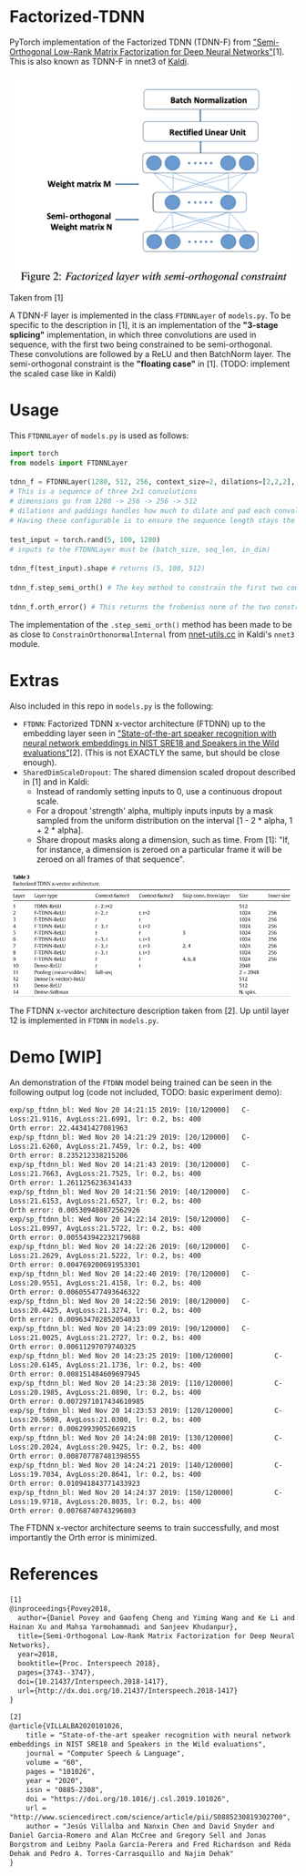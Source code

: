 # Factorized-TDNN

PyTorch implementation of the Factorized TDNN (TDNN-F) from ["Semi-Orthogonal Low-Rank Matrix Factorization for Deep Neural Networks"](http://danielpovey.com/files/2018_interspeech_tdnnf.pdf)[1]. This is also known as TDNN-F in nnet3 of [Kaldi](https://github.com/kaldi-asr/kaldi).

![model_fig](figures/ftdnn.png?raw=true "ftdnn diag") Taken from [1]

A TDNN-F layer is implemented in the class `FTDNNLayer` of `models.py`. To be specific to the description in [1], it is an implementation of the **"3-stage splicing"** implementation, in which three convolutions are used in sequence, with the first two being constrained to be semi-orthogonal. These convolutions are followed by a ReLU and then BatchNorm layer. The semi-orthogonal constraint is the **"floating case"** in [1]. (TODO: implement the scaled case like in Kaldi)

# Usage

This `FTDNNLayer` of `models.py` is used as follows:

```python
import torch
from models import FTDNNLayer

tdnn_f = FTDNNLayer(1280, 512, 256, context_size=2, dilations=[2,2,2], paddings=[1,1,1])
# This is a sequence of three 2x1 convolutions
# dimensions go from 1280 -> 256 -> 256 -> 512
# dilations and paddings handles how much to dilate and pad each convolution
# Having these configurable is to ensure the sequence length stays the same

test_input = torch.rand(5, 100, 1280)
# inputs to the FTDNNLayer must be (batch_size, seq_len, in_dim)

tdnn_f(test_input).shape # returns (5, 100, 512)

tdnn_f.step_semi_orth() # The key method to constrain the first two convolutions, perform after every SGD step

tdnn_f.orth_error() # This returns the frobenius norm of the two constrained convs, useful for debugging
```

The implementation of the `.step_semi_orth()` method has been made to be as close to `ConstrainOrthonormalInternal` from [nnet-utils.cc](https://github.com/kaldi-asr/kaldi/blob/master/src/nnet3/nnet-utils.cc) in Kaldi's `nnet3` module.

# Extras

Also included in this repo in `models.py` is the following:
 * `FTDNN`: Factorized TDNN x-vector architecture (FTDNN) up to the embedding layer seen in  ["State-of-the-art speaker recognition with neural network embeddings in NIST SRE18 and Speakers in the Wild evaluations"](https://www.sciencedirect.com/science/article/pii/S0885230819302700)[2]. (This is not EXACTLY the same, but should be close enough).
 * `SharedDimScaleDropout`: The shared dimension scaled dropout described in [1] and in Kaldi:
     * Instead of randomly setting inputs to 0, use a continuous dropout scale.
     * For a dropout 'strength' alpha, multiply inputs inputs by a mask sampled from the uniform distribution on the interval [1 - 2 \* alpha, 1 + 2 \* alpha].
     * Share dropout masks along a dimension, such as time. From [1]: "If, for instance, a dimension is zeroed on a particular frame it will be zeroed on all frames of that sequence".

![model_fig](figures/ftdnn_arch.png?raw=true "ftdnn arch") The FTDNN x-vector architecture description taken from [2]. Up until layer 12 is implemented in `FTDNN` in `models.py`.


# Demo [WIP]

An demonstration of the `FTDNN` model being trained can be seen in the following output log (code not included, TODO: basic experiment demo):

```
exp/sp_ftdnn_bl: Wed Nov 20 14:21:15 2019: [10/120000]   C-Loss:21.9116, AvgLoss:21.6991, lr: 0.2, bs: 400
Orth error: 22.44341427081963
exp/sp_ftdnn_bl: Wed Nov 20 14:21:29 2019: [20/120000]   C-Loss:21.6260, AvgLoss:21.7459, lr: 0.2, bs: 400
Orth error: 8.235212338215206
exp/sp_ftdnn_bl: Wed Nov 20 14:21:43 2019: [30/120000]   C-Loss:21.7663, AvgLoss:21.7525, lr: 0.2, bs: 400
Orth error: 1.2611256236341433
exp/sp_ftdnn_bl: Wed Nov 20 14:21:56 2019: [40/120000]   C-Loss:21.6153, AvgLoss:21.6527, lr: 0.2, bs: 400
Orth error: 0.005309408872562926
exp/sp_ftdnn_bl: Wed Nov 20 14:22:14 2019: [50/120000]   C-Loss:21.0997, AvgLoss:21.5722, lr: 0.2, bs: 400
Orth error: 0.005543942232179688
exp/sp_ftdnn_bl: Wed Nov 20 14:22:26 2019: [60/120000]   C-Loss:21.2629, AvgLoss:21.5222, lr: 0.2, bs: 400
Orth error: 0.004769200691953301
exp/sp_ftdnn_bl: Wed Nov 20 14:22:40 2019: [70/120000]   C-Loss:20.9551, AvgLoss:21.4158, lr: 0.2, bs: 400
Orth error: 0.006055477493646322
exp/sp_ftdnn_bl: Wed Nov 20 14:22:56 2019: [80/120000]   C-Loss:20.4425, AvgLoss:21.3274, lr: 0.2, bs: 400
Orth error: 0.009634702852054033
exp/sp_ftdnn_bl: Wed Nov 20 14:23:09 2019: [90/120000]   C-Loss:21.0025, AvgLoss:21.2727, lr: 0.2, bs: 400
Orth error: 0.00611297079740325
exp/sp_ftdnn_bl: Wed Nov 20 14:23:25 2019: [100/120000]          C-Loss:20.6145, AvgLoss:21.1736, lr: 0.2, bs: 400
Orth error: 0.008151484609697945
exp/sp_ftdnn_bl: Wed Nov 20 14:23:38 2019: [110/120000]          C-Loss:20.1985, AvgLoss:21.0890, lr: 0.2, bs: 400
Orth error: 0.0072971017434610985
exp/sp_ftdnn_bl: Wed Nov 20 14:23:53 2019: [120/120000]          C-Loss:20.5698, AvgLoss:21.0300, lr: 0.2, bs: 400
Orth error: 0.00629939052669215
exp/sp_ftdnn_bl: Wed Nov 20 14:24:08 2019: [130/120000]          C-Loss:20.2024, AvgLoss:20.9425, lr: 0.2, bs: 400
Orth error: 0.008707787481398555
exp/sp_ftdnn_bl: Wed Nov 20 14:24:21 2019: [140/120000]          C-Loss:19.7034, AvgLoss:20.8641, lr: 0.2, bs: 400
Orth error: 0.010941843771433923
exp/sp_ftdnn_bl: Wed Nov 20 14:24:37 2019: [150/120000]          C-Loss:19.9718, AvgLoss:20.8035, lr: 0.2, bs: 400
Orth error: 0.00768740743296803
```

The FTDNN x-vector architecture seems to train successfully, and most importantly the Orth error is minimized.

# References

```
[1]
@inproceedings{Povey2018,
  author={Daniel Povey and Gaofeng Cheng and Yiming Wang and Ke Li and Hainan Xu and Mahsa Yarmohammadi and Sanjeev Khudanpur},
  title={Semi-Orthogonal Low-Rank Matrix Factorization for Deep Neural Networks},
  year=2018,
  booktitle={Proc. Interspeech 2018},
  pages={3743--3747},
  doi={10.21437/Interspeech.2018-1417},
  url={http://dx.doi.org/10.21437/Interspeech.2018-1417}
}
```

```
[2]
@article{VILLALBA2020101026,
    title = "State-of-the-art speaker recognition with neural network embeddings in NIST SRE18 and Speakers in the Wild evaluations",
    journal = "Computer Speech & Language",
    volume = "60",
    pages = "101026",
    year = "2020",
    issn = "0885-2308",
    doi = "https://doi.org/10.1016/j.csl.2019.101026",
    url = "http://www.sciencedirect.com/science/article/pii/S0885230819302700",
    author = "Jesús Villalba and Nanxin Chen and David Snyder and Daniel Garcia-Romero and Alan McCree and Gregory Sell and Jonas Borgstrom and Leibny Paola García-Perera and Fred Richardson and Réda Dehak and Pedro A. Torres-Carrasquillo and Najim Dehak"
}
```